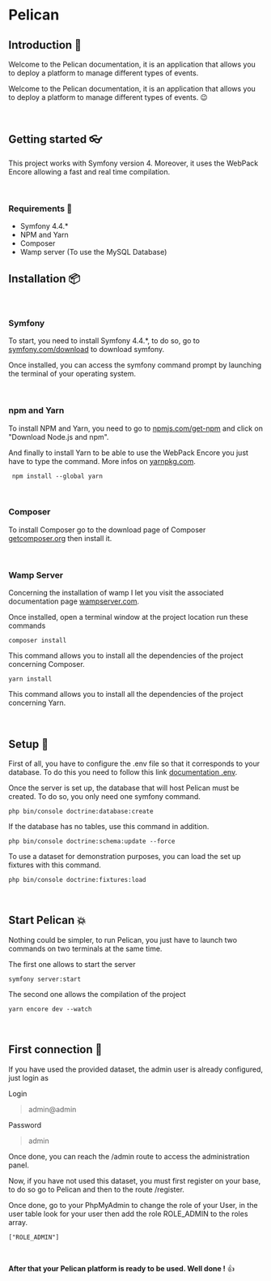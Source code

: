 # Pelican

## Introduction 🎉

Welcome to the Pelican documentation, it is an application that allows you to deploy a platform to manage different types of events.

Welcome to the Pelican documentation, it is an application that allows you to deploy a platform to manage different types of events. 😉

<br />

## Getting started 👓

This project works with Symfony version 4. Moreover, it uses the WebPack Encore allowing a fast and real time compilation. 

<br />

### Requirements 🔧

* Symfony 4.4.*
* NPM and Yarn
* Composer
* Wamp server (To use the MySQL Database)

## Installation 📦

<br />

### Symfony

To start, you need to install Symfony 4.4.*, to do so, go to <a href="https://symfony.com/download">symfony.com/download</a> to download symfony.

Once installed, you can access the symfony command prompt by launching the terminal of your operating system.

<br />

### npm and Yarn

To install NPM and Yarn, you need to go to <a href="https://www.npmjs.com/get-npm">npmjs.com/get-npm</a> and click on "Download Node.js and npm".

And finally to install Yarn to be able to use the WebPack Encore you just have to type the command. More infos on <a href="https://classic.yarnpkg.com/en/docs/install/#windows-stable">yarnpkg.com</a>.

```
 npm install --global yarn
```

<br />

### Composer

To install Composer go to the download page of Composer <a href="https://getcomposer.org/download/">getcomposer.org</a> then install it.

<br />

### Wamp Server

Concerning the installation of wamp I let you visit the associated documentation page <a href="https://www.wampserver.com/">wampserver.com</a>.

Once installed, open a terminal window at the project location run these commands

```
composer install
```

This command allows you to install all the dependencies of the project concerning Composer.

```
yarn install
```

This command allows you to install all the dependencies of the project concerning Yarn.

<br />

## Setup 🔨

First of all, you have to configure the .env file so that it corresponds to your database. To do this you need to follow this link <a href="https://symfony.com/doc/current/configuration.html#configuring-environment-variables-in-env-files">documentation .env</a>.

Once the server is set up, the database that will host Pelican must be created. To do so, you only need one symfony command.

```
php bin/console doctrine:database:create
```

If the database has no tables, use this command in addition.

```
php bin/console doctrine:schema:update --force
```

To use a dataset for demonstration purposes, you can load the set up fixtures with this command.

```
php bin/console doctrine:fixtures:load
```

<br />

## Start Pelican 💥

Nothing could be simpler, to run Pelican, you just have to launch two commands on two terminals at the same time.

The first one allows to start the server

```
symfony server:start
```

The second one allows the compilation of the project

```
yarn encore dev --watch
```

<br />

## First connection 🤩

If you have used the provided dataset, the admin user is already configured, just login as 

Login
> admin@admin

Password
> admin

Once done, you can reach the /admin route to access the administration panel.

Now, if you have not used this dataset, you must first register on your base, to do so go to Pelican and then to the route /register.

Once done, go to your PhpMyAdmin to change the role of your User, in the user table look for your user then add the role ROLE_ADMIN to the roles array.

```
["ROLE_ADMIN"]
```

<br />

**After that your Pelican platform is ready to be used.
Well done !** 👍
